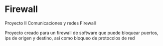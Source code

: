 # Firewall

Proyecto II Comunicaciones y redes Firewall

Proyecto creado para un firewall de software que puede bloquear puertos, ips de origen y destino, así como bloqueo de protocolos de red
